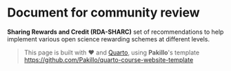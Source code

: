 # Document for community review

**Sharing Rewards and Credit (RDA-SHARC)** set of recommendations to help implement various open science rewarding schemes at different levels.

> This page is built with ❤️ and [Quarto](https://quarto.org/), using **Pakillo**'s template https://github.com/Pakillo/quarto-course-website-template

